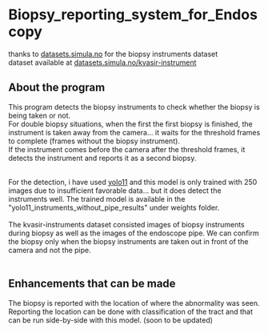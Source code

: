 # Biopsy_reporting_system_for_Endoscopy

thanks to [datasets.simula.no](https://datasets.simula.no/) for the biopsy instruments dataset <br>dataset available at [datasets.simula.no/kvasir-instrument](https://datasets.simula.no/kvasir-instrument/)

<h2>About the program </h2> 
This program detects the biopsy instruments to check whether the biopsy is being taken or not. <br>
For double biopsy situations, when the first the first biopsy is finished, the instrument is taken away from the camera... it waits for the threshold frames to complete (frames without the biopsy instrument). <br> If the  instrument comes before the camera after the threshold frames, it detects the instrument and reports it as a second biopsy. 
<br><br>

For the detection, i have used [yolo11](https://docs.ultralytics.com/models/yolo11/#supported-tasks-and-modes) and this model is only trained with 250 images due to insufficient favorable data... but it does detect the instruments well. The trained model is available in the "yolo11_instruments_without_pipe_results" under weights folder. 
<br><br>
The kvasir-instruments dataset consisted images of biopsy instruments during biopsy as well as the images of the endoscope pipe. We can confirm the biopsy only when the biopsy instruments are taken out in front of the camera and not the pipe.  
<br>
<h2>Enhancements that can be made</h2>
The biopsy is reported with the location of where the abnormality was seen. Reporting the location can be done with classification of the tract and that can be run side-by-side with this model. (soon to be updated) 
